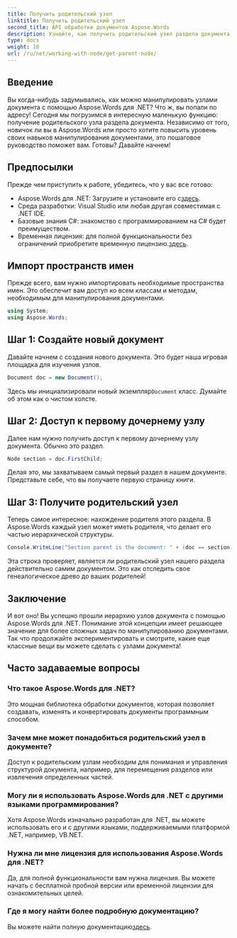 ```yaml
---
title: Получить родительский узел
linktitle: Получить родительский узел
second_title: API обработки документов Aspose.Words
description: Узнайте, как получить родительский узел раздела документа с помощью Aspose.Words для .NET, из этого подробного пошагового руководства.
type: docs
weight: 10
url: /ru/net/working-with-node/get-parent-node/
---
```

## Введение

Вы когда-нибудь задумывались, как можно манипулировать узлами документа с помощью Aspose.Words для .NET? Что ж, вы попали по адресу! Сегодня мы погрузимся в интересную маленькую функцию: получение родительского узла раздела документа. Независимо от того, новичок ли вы в Aspose.Words или просто хотите повысить уровень своих навыков манипулирования документами, это пошаговое руководство поможет вам. Готовы? Давайте начнем!

## Предпосылки

Прежде чем приступить к работе, убедитесь, что у вас все готово:

-  Aspose.Words для .NET: Загрузите и установите его с[здесь](https://releases.aspose.com/words/net/).
- Среда разработки: Visual Studio или любая другая совместимая с .NET IDE.
- Базовые знания C#: знакомство с программированием на C# будет преимуществом.
-  Временная лицензия: для полной функциональности без ограничений приобретите временную лицензию.[здесь](https://purchase.aspose.com/temporary-license/).

## Импорт пространств имен

Прежде всего, вам нужно импортировать необходимые пространства имен. Это обеспечит вам доступ ко всем классам и методам, необходимым для манипулирования документами.

```csharp
using System;
using Aspose.Words;
```

## Шаг 1: Создайте новый документ

Давайте начнем с создания нового документа. Это будет наша игровая площадка для изучения узлов.

```csharp
Document doc = new Document();
```

 Здесь мы инициализировали новый экземпляр`Document` класс. Думайте об этом как о чистом холсте.

## Шаг 2: Доступ к первому дочернему узлу

Далее нам нужно получить доступ к первому дочернему узлу документа. Обычно это раздел.

```csharp
Node section = doc.FirstChild;
```

Делая это, мы захватываем самый первый раздел в нашем документе. Представьте себе, что вы получаете первую страницу книги.

## Шаг 3: Получите родительский узел

Теперь самое интересное: нахождение родителя этого раздела. В Aspose.Words каждый узел может иметь родителя, что делает его частью иерархической структуры.

```csharp
Console.WriteLine("Section parent is the document: " + (doc == section.ParentNode));
```

Эта строка проверяет, является ли родительский узел нашего раздела действительно самим документом. Это как отследить свое генеалогическое древо до ваших родителей!

## Заключение

И вот оно! Вы успешно прошли иерархию узлов документа с помощью Aspose.Words для .NET. Понимание этой концепции имеет решающее значение для более сложных задач по манипулированию документами. Так что продолжайте экспериментировать и смотрите, какие еще классные вещи вы можете сделать с узлами документа!

## Часто задаваемые вопросы

### Что такое Aspose.Words для .NET?
Это мощная библиотека обработки документов, которая позволяет создавать, изменять и конвертировать документы программным способом.

### Зачем мне может понадобиться родительский узел в документе?
Доступ к родительским узлам необходим для понимания и управления структурой документа, например, для перемещения разделов или извлечения определенных частей.

### Могу ли я использовать Aspose.Words для .NET с другими языками программирования?
Хотя Aspose.Words изначально разработан для .NET, вы можете использовать его и с другими языками, поддерживаемыми платформой .NET, например, VB.NET.

### Нужна ли мне лицензия для использования Aspose.Words для .NET?
Да, для полной функциональности вам нужна лицензия. Вы можете начать с бесплатной пробной версии или временной лицензии для ознакомительных целей.

### Где я могу найти более подробную документацию?
 Вы можете найти полную документацию[здесь](https://reference.aspose.com/words/net/).